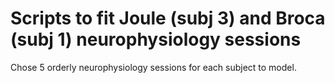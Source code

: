 Scripts to fit Joule (subj 3) and Broca (subj 1) neurophysiology sessions
========================

Chose 5 orderly neurophysiology sessions for each subject to model.